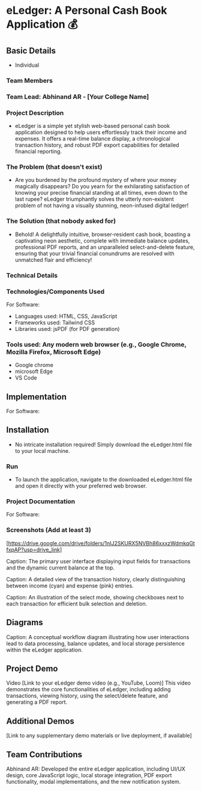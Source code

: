 
# eLedger: A Personal Cash Book Application 💰
## Basic Details
- Individual
### Team Members
### Team Lead: Abhinand AR - [Your College Name]

### Project Description
- eLedger is a simple yet stylish web-based personal cash book application designed to help users effortlessly track their income and expenses. It offers a real-time balance display, a chronological transaction history, and robust PDF export capabilities for detailed financial reporting.

### The Problem (that doesn't exist)
- Are you burdened by the profound mystery of where your money magically disappears? Do you yearn for the exhilarating satisfaction of knowing your precise financial standing at all times, even down to the last rupee? eLedger triumphantly solves the utterly non-existent problem of not having a visually stunning, neon-infused digital ledger!

### The Solution (that nobody asked for)
- Behold! A delightfully intuitive, browser-resident cash book, boasting a captivating neon aesthetic, complete with immediate balance updates, professional PDF reports, and an unparalleled select-and-delete feature, ensuring that your trivial financial conundrums are resolved with unmatched flair and efficiency!

### Technical Details
### Technologies/Components Used
For Software:
- Languages used: HTML, CSS, JavaScript
- Frameworks used: Tailwind CSS
- Libraries used: jsPDF (for PDF generation)

### Tools used: Any modern web browser (e.g., Google Chrome, Mozilla Firefox, Microsoft Edge)
- Google chrome 
- microsoft Edge
- VS Code

## Implementation
For Software:

## Installation
- No intricate installation required! Simply download the eLedger.html file to your local machine.

### Run
- To launch the application, navigate to the downloaded eLedger.html file and open it directly with your preferred web browser.

### Project Documentation
For Software:

### Screenshots (Add at least 3)
[https://drive.google.com/drive/folders/1nIJ2SKURX5NVBh86xxxzWdmkqGtfxpAP?usp=drive_link]

Caption: The primary user interface displaying input fields for transactions and the dynamic current balance at the top.

Caption: A detailed view of the transaction history, clearly distinguishing between income (cyan) and expense (pink) entries.

Caption: An illustration of the select mode, showing checkboxes next to each transaction for efficient bulk selection and deletion.

## Diagrams
Caption: A conceptual workflow diagram illustrating how user interactions lead to data processing, balance updates, and local storage persistence within the eLedger application.

## Project Demo
Video
[Link to your eLedger demo video (e.g., YouTube, Loom)]
This video demonstrates the core functionalities of eLedger, including adding transactions, viewing history, using the select/delete feature, and generating a PDF report.

## Additional Demos
[Link to any supplementary demo materials or live deployment, if available]

## Team Contributions
Abhinand AR: Developed the entire eLedger application, including UI/UX design, core JavaScript logic, local storage integration, PDF export functionality, modal implementations, and the new notification system.